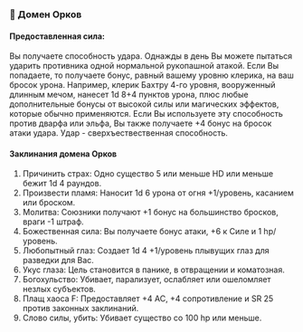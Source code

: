 ### 👹 Домен Орков
#### Предоставленная сила:
Вы получаете способность удара. Однажды в день Вы можете пытаться ударить противника одной нормальной рукопашной атакой. Если Вы попадаете, то получаете бонус, равный вашему уровню клерика, на ваш бросок урона. Например, клерик Бахтру 4-го уровня, вооруженный длинным мечом, нанесет 1d 8+4 пунктов урона, плюс любые дополнительные бонусы от высокой силы или магических эффектов, которые обычно применяются. Если Вы используете эту способность против дварфа или эльфа, Вы также получаете +4 бонус на бросок атаки удара. Удар - сверхъествественная способность.
#### Заклинания домена Орков
1. Причинить страх: Одно существо 5 или меньше HD или меньше бежит 1d 4 раундов.
2. Произвести пламя: Наносит 1d 6 урона от огня +1/уровень, касанием или броском.
3. Молитва: Союзники получают +1 бонус на большинство бросков, враги -1 штраф.
4. Божественная сила: Вы получаете бонус атаки, +6 к Силе и 1 hp/уровень.
5. Любопытный глаз: Создает 1d 4 +1/уровень плывущих глаз для разведки для Вас.
6. Укус глаза: Цель становится в панике, в отвращении и коматозная.
7. Богохульство: Убивает, парализует, ослабляет или ошеломляет незлых субъектов.
8. Плащ хаоса F: Предоставляет +4 AC, +4 сопротивление и SR 25 против законных заклинаний.
9. Слово силы, убить: Убивает существо со 100 hp или меньше.